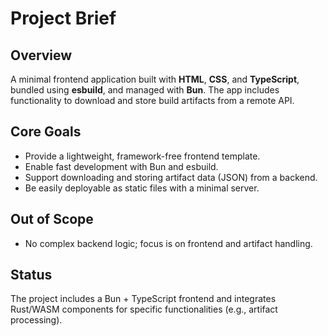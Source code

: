 # Project Brief

## Overview
A minimal frontend application built with **HTML**, **CSS**, and **TypeScript**, bundled using **esbuild**, and managed with **Bun**. The app includes functionality to download and store build artifacts from a remote API.

## Core Goals
- Provide a lightweight, framework-free frontend template.
- Enable fast development with Bun and esbuild.
- Support downloading and storing artifact data (JSON) from a backend.
- Be easily deployable as static files with a minimal server.

## Out of Scope
- No complex backend logic; focus is on frontend and artifact handling.

## Status
The project includes a Bun + TypeScript frontend and integrates Rust/WASM components for specific functionalities (e.g., artifact processing).
